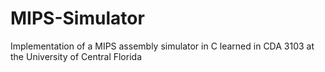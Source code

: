 # MIPS-Simulator
Implementation of a MIPS assembly simulator in C learned in CDA 3103 at the University of Central Florida
